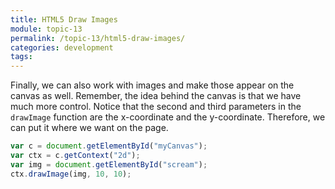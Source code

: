 ```yaml
---
title: HTML5 Draw Images
module: topic-13
permalink: /topic-13/html5-draw-images/
categories: development
tags:
---
```


Finally, we can also work with images and make those appear on the canvas as well. Remember, the idea behind the canvas is that we have much more control.  Notice that the second and third parameters in the `drawImage` function are the x-coordinate and the y-coordinate.  Therefore, we can put it where we want on the page.  

```js
var c = document.getElementById("myCanvas");
var ctx = c.getContext("2d");
var img = document.getElementById("scream");
ctx.drawImage(img, 10, 10);
```
